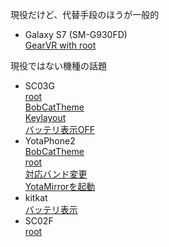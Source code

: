 現役だけど、代替手段のほうが一般的
- Galaxy S7 (SM-G930FD)  
  [GearVR with root](S7-GearVR-root)  

現役ではない機種の話題
- SC03G  
  [root](SC03G/root)  
  [BobCatTheme](SC03G/BobCatTheme)  
  [Keylayout](SC03G/Keylayout)  
  [バッテリ表示OFF](SC03G/バッテリ表示OFF)  
- YotaPhone2  
  [BobCatTheme](YotaPhone2/BobCatTheme)  
  [root](YotaPhone2/root)  
  [対応バンド変更](YotaPhone2/バンド変更)  
  [YotaMirrorを起動](YotaPhone2/YotaMirror)  
- kitkat  
  [バッテリ表示](Kitkat-バッテリ表示)  
- SC02F  
  [root](SC02F-root)  
